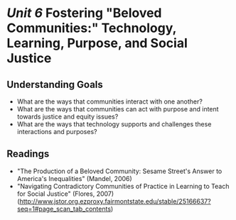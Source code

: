 # *Unit 6* Fostering "Beloved Communities:" Technology, Learning, Purpose, and Social Justice

## Understanding Goals

* What are the ways that communities interact with one another?
* What are the ways that communities can act with purpose and intent towards justice and equity issues?
* What are the ways that technology supports and challenges these interactions and purposes?

## Readings

* "The Production of a Beloved Community: Sesame Street's Answer to America's Inequalities" (Mandel, 2006)
* "Navigating Contradictory Communities of Practice in Learning to Teach for Social Justice" (Flores, 2007) (http://www.jstor.org.ezproxy.fairmontstate.edu/stable/25166637?seq=1#page_scan_tab_contents)
